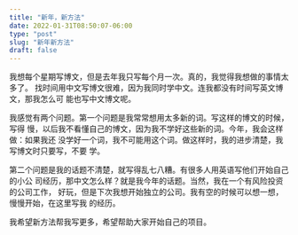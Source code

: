 ```yaml
---
title: "新年，新方法"
date: 2022-01-31T08:50:07-06:00
type: "post"
slug: "新年新方法"
draft: false
---
```


我想每个星期写博文，但是去年我只写每个月一次。真的，我觉得我想做的事情太多了。
找时间用中文写博文很难，因为我同时学中文。连我都没有时间写英文博文，那我怎么可
能也写中文博文呢。

我感觉有两个问题。第一个问题是我常常想用太多新的词。写这样的博文的时候，写得
慢，以后我不看懂自己的博文，因为我不学好这些新的词。今年，我会这样做：如果我还
没学好一个词，我不可能用这个词。做这样时，我的进步清楚，我写博文时只要写，不要
学。

第二个问题是我的话题不清楚，就写得乱七八糟。有很多人用英语写他们开始自己的小公
司经历，那中文怎么样？就是我今年的话题。当然，我在一个有风险投资的公司工作，
好玩，但是下次我想开始独立的公司。我有空的时候可以想一想，慢慢开始，在这里写我
的经历。

我希望新方法帮我写更多，希望帮助大家开始自己的项目。
